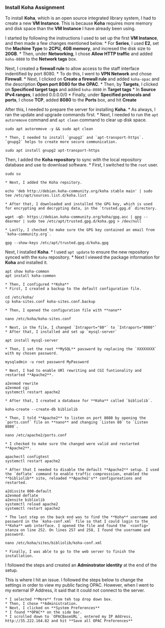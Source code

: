 ### Install Koha Assignment

To install **Koha**, which is an open source integrated library system, I had to create a new **VM Instance**. This is because **Koha** requires more memory and disk space than the **VM Instance** I have already been using.

I started by following the instructions I used to set up the first **VM Instance**, and then made a few changes mentioned below. 
	* For **Series**, I used **E2**, set the **Machine Type** to **2CPU, 4GB memory**, and incresed the disk size to **20GB**. 
	* Then, under **Networking**, I chose **Allow HTTP traffic** and added `koha-8080` to the **Network tags** box. 
	

Next, I created a **firewall rule** to allow access to the staff interface indentified by port 8080. 
	* To do this, I went to **VPN Network** and chose **Firewall**. 
	* Next, I clicked on **Create a firewall rule** and added `koha-opac` and the description **Open port 8080 for the OPAC**.
	* Then, by **Targets**, I clicked on **Specificed target tags** and added `koha-8080` in **Target tags**
	* In **Source IPv4 ranges**, I added 0.0.0.0/0
	* Finally, under **Specified protocols and ports**, I chose **TCP**, added **8080** to the **Ports** box, and hit **Create**

After this, I needed to prepare the server for installing **Koha**. 
	* As always, I ran the update and upgrade commands first.
	* Next, I needed to run the `apt autoremove` command and `apt clean` command to clear up disk space. 

```
sudo apt autoremove -y && sudo apt clean
```

	* Then, I needed to install `gnupg2` and `apt-transport-https`. `gnupg2` helps to create more secure communication. 

```
sudo apt install gnupg2 apt-transport-https
```

Then, I added the **Koha repository** to sync with the local repository database and use to download software. 
	* First, I switched to the `root` user. 

```
sudo su
```

	* Next, I added the Koha repsitory.

```
echo 'deb http://debian.koha-community.org/koha stable main' | sudo tee /etc/apt/sources.list.d/koha.list
```

	* After that, I downloaded and installed the GPG key, which is used for encrypting and decrypting data, in the `trusted.gpg.d` directory.

```
wget -qO- https://debian.koha-community.org/koha/gpg.asc | gpg --dearmor | sudo tee /etc/apt/trusted.gpg.d/koha.gpg > /dev/null
```
 
	* Lastly, I checked to make sure the GPG key contained an email from `koha-community.org`.

```
gpg --show-keys /etc/apt/trusted.gpg.d/koha.gpg
```

Next, I installed **Koha**.
	* I used `apt update` to ensure the new repository synced with the `Koha` repository.
	* Next I viewed the package information for **Koha** and installed it. 

```
apt show koha-common
apt install koha-common
```

	* Then, I configured **Koha**
	* First, I created a backup to the default configuration file.

```
cd /etc/koha/
cp koha-sites.conf koha-sites.conf.backup
```

	* Then, I opened the configuration file with **nano**

```
nano /etc/koha/koha-sites.conf
```

	* Next, in the file, I changed `Intraport="80"` to `Intraport="8080"` 
	* After that, I installed and set up `mysql-server`

```
apt install mysql-server
```

	* Then, I set the root **MySQL** password by replacing the `XXXXXXXX` with my chosen password.

```
mysqladmin -u root password MyPassword
```

	* Next, I had to enable URl rewriting and CGI funtionality and restarted **Apache2**.

```
a2enmod rewrite
a2enmod cgi 
systemctl restart apache2
```

	* After that, I created a database for **Koha** called `bibliolib`.

```
koha-create --create-db bibliolib
```

	* Then, I told **Apache2** to listen on port 8080 by opening the `ports.conf` file on **nano** and changing `Listen 80` to `Listen 8080`.

```
nano /etc/apache2/ports.conf 
```

	* I checked to make sure the changed were valid and restarted **Apache2**.

```
apachectl configtest
systemctl restart apache2
```

	* After that I needed to disable the default **Apache2** setup. I used the `deflate` command to enable traffic compresssion, enabled the **bibliolib** site, reloaded **Apache2's** configureations and restarted. 

```
a2dissite 000-default
a2enmod deflate
a2ensite bibliolib
systemctl reload apache2
systemctl restart apache2
```

	* The last step on the back end was to find the **Koha** username and password in the `koha-conf.xml` file so that I could login to the **Koha** web interface. I opened the file and found the `<config>` stanza on line 252. On lines 257 and 258, I found the username and password.

```
nano /etc/koha/sites/bibliolib/koha-conf.xml
```
	
	* Finally, I was able to go to the web server to finish the installation. 

I followed the steps and created an **Adminstrator identity** at the end of the setup. 

This is where I hit an issue. I followed the steps below to change the settings in order to view my public facing OPAC. However, when I went to my external IP Address, it said that it could not connect to the server. 

	* I selected **More** from teh top drop down box. 
	* Then, I chose **Administration.
	* Next, I clicked on **System Preferences**
	* I found **OPAC** on the side bar.
	* I scrolled down to `OPACBaseURL`, entered my IP Address, http://35.222.164.82 and hit **Save all OPAC Preferences**  
	
